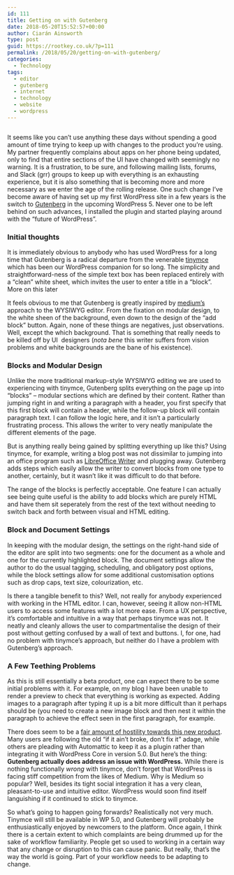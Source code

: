 ```yaml
---
id: 111
title: Getting on with Gutenberg
date: 2018-05-20T15:52:57+00:00
author: Ciarán Ainsworth
type: post
guid: https://rootkey.co.uk/?p=111
permalink: /2018/05/20/getting-on-with-gutenberg/
categories:
  - Technology
tags:
  - editor
  - gutenberg
  - internet
  - technology
  - website
  - wordpress
---
```

<figure class="wp-block-image alignleft"><img src="https://rootkey.co.uk/wp-content/uploads/2018/05/Term2.png" alt="" class="wp-image-56" srcset="https://rootkey.co.uk/wp-content/uploads/2018/05/Term2.png 250w, https://rootkey.co.uk/wp-content/uploads/2018/05/Term2-150x150.png 150w" sizes="(max-width: 250px) 100vw, 250px" /></figure> 

<p class="has-drop-cap">
  It seems like you can&#8217;t use anything these days without spending a good amount of time trying to keep up with changes to the product you&#8217;re using. My partner frequently complains about apps on her phone being updated, only to find that entire sections of the UI have changed with seemingly no warning. It is a frustration, to be sure, and following mailing lists, forums, and Slack (grr) groups to keep up with everything is an exhausting experience, but it is also something that is becoming more and more necessary as we enter the age of the rolling release. One such change I&#8217;ve become aware of having set up my first WordPress site in a few years is the switch to <a href="https://wordpress.org/gutenberg/" isadding="false">Gutenberg</a> in the upcoming WordPress 5. Never one to be left behind on such advances, I installed the plugin and started playing around with the &#8220;future of WordPress&#8221;.
</p>

<!--more-->

### Initial thoughts

It is immediately obvious to anybody who has used WordPress for a long time that Gutenberg is a radical departure from the venerable [tinymce](https://www.tinymce.com/) which has been our WordPress companion for so long. The simplicity and straightforward-ness of the simple text box has been replaced entirely with a &#8220;clean&#8221; white sheet, which invites the user to enter a title in a &#8220;block&#8221;. More on this later  


It feels obvious to me that Gutenberg is greatly inspired by [medium&#8217;s](https://medium.com) approach to the WYSIWYG editor. From the fixation on modular design, to the white sheen of the background, even down to the design of the &#8220;add block&#8221; button. Again, none of these things are negatives, just observations. Well, except the which background. That is something that really needs to be killed off by UI  designers (_nota bene_ this writer suffers from vision problems and white backgrounds are the bane of his existence).  


### Blocks and Modular Design

Unlike the more traditional markup-style WYSIWYG editing we are used to experiencing with tinymce, Gutenberg splits everything on the page up into &#8220;blocks&#8221; &#8211; modular sections which are defined by their content. Rather than jumping right in and writing a paragraph with a header, you first specify that this first block will contain a header, while the follow-up block will contain paragraph text. I can follow the logic here, and it isn&#8217;t a particularly frustrating process. This allows the writer to very neatly manipulate the different elements of the page.

But is anything really being gained by splitting everything up like this? Using tinymce, for example, writing a blog post was not dissimilar to jumping into an office program such as [LibreOffice Writer](https://www.libreoffice.org/) and plugging away. Gutenberg adds steps which easily allow the writer to convert blocks from one type to another, certainly, but it wasn&#8217;t like it was difficult to do that before.

The range of the blocks is perfectly acceptable. One feature I can actually see being quite useful is the ability to add blocks which are purely HTML and have them sit seperately from the rest of the text without needing to switch back and forth between visual and HTML editing.

### Block and Document Settings

In keeping with the modular design, the settings on the right-hand side of the editor are split into two segments: one for the document as a whole and one for the currently highlighted block. The document settings allow the author to do the usual tagging, scheduling, and obligatory post options, while the block settings allow for some additional customisation options such as drop caps, text size, colourization, etc.

Is there a tangible benefit to this? Well, not really for anybody experienced with working in the HTML editor. I can, however, seeing it allow non-HTML users to access some features with a lot more ease. From a UX perspective, it&#8217;s comfortable and intuitive in a way that perhaps tinymce was not. It neatly and cleanly allows the user to compartmentalise the design of their post without getting confused by a wall of text and buttons. I, for one, had no problem with tinymce&#8217;s approach, but neither do I have a problem with Gutenberg&#8217;s approach.

### A Few Teething Problems

As this is still essentially a beta product, one can expect there to be some initial problems with it. For example, on my blog I have been unable to render a preview to check that everything is working as expected. Adding images to a paragraph after typing it up is a bit more difficult than it perhaps should be (you need to create a new image block and then nest it within the paragraph to achieve the effect seen in the first paragraph, for example.

There does seem to be a <a href="https://wordpress.org/support/plugin/gutenberg/reviews/" isadding="false">fair amount of hostility towards this new product</a>. Many users are following the old &#8220;if it ain&#8217;t broke, don&#8217;t fix it&#8221; adage, while others are pleading with Automattic to keep it as a plugin rather than integrating it with WordPress Core in version 5.0. But here&#8217;s the thing: **Gutenberg actually does address an issue with WordPress.**﻿ While there is nothing ﻿functionally _wrong_ ﻿with tinymce, don&#8217;t forget that WordPress is facing stiff competition from the likes of Medium. Why is Medium so popular? Well, besides its tight social integration it has a very clean, pleasant-to-use and intuitive editor. WordPress would soon find itself languishing if it continued to stick to tinymce.

So what&#8217;s going to happen going forwards? Realistically not very much. Tinymce will still be available in WP 5.0, and Gutenberg will probably be enthusiastically enjoyed by newcomers to the platform. Once again, I think there is a certain extent to which complaints are being drummed up for the sake of workflow familiarity. People get so used to working in a certain way that any change or disruption to this can cause panic. But really, that&#8217;s the way the world is going. Part of your workflow needs to be adapting to change.
